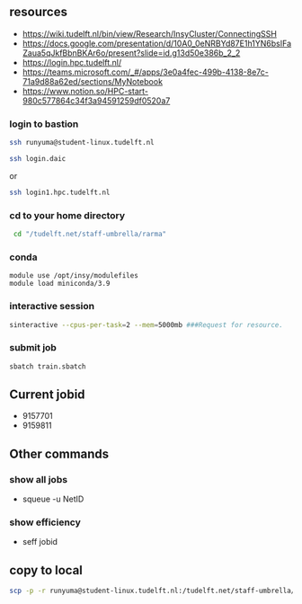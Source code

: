 ## resources
- https://wiki.tudelft.nl/bin/view/Research/InsyCluster/ConnectingSSH
- https://docs.google.com/presentation/d/10A0_0eNRBYd87E1h1YN6bsIFaZaua5qJkfBbnBKAr6o/present?slide=id.g13d50e386b_2_2 
- https://login.hpc.tudelft.nl/
- https://teams.microsoft.com/_#/apps/3e0a4fec-499b-4138-8e7c-71a9d88a62ed/sections/MyNotebook
- https://www.notion.so/HPC-start-980c577864c34f3a94591259df0520a7

### login to bastion
```bash
ssh runyuma@student-linux.tudelft.nl
```
```bash
ssh login.daic
```
or 
```bash
ssh login1.hpc.tudelft.nl
```
### cd to your home directory
```bash
 cd "/tudelft.net/staff-umbrella/rarma"
```
### conda 
```
module use /opt/insy/modulefiles
module load miniconda/3.9
```
### interactive session
```bash
sinteractive --cpus-per-task=2 --mem=5000mb ###Request for resource.
```
### submit job
```bash
sbatch train.sbatch
```

## Current jobid
- 9157701
- 9159811


## Other commands
### show all jobs
- squeue -u NetID
### show efficiency
- seff jobid

## copy to local
```bash
scp -p -r runyuma@student-linux.tudelft.nl:/tudelft.net/staff-umbrella/rarma/src/RA/tmp/final_tb /home/marunyu
```
